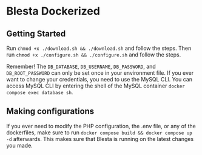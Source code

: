 # Blesta Dockerized

## Getting Started

Run `chmod +x ./download.sh && ./download.sh` and follow the steps.
Then run `chmod +x ./configure.sh && ./configure.sh` and follow the steps.


Remember! The `DB_DATABASE`, `DB_USERNAME`, `DB_PASSWORD`, and `DB_ROOT_PASSWORD` can only be set once in your environment file. If you ever want to change your credentials, you need to use the MySQL CLI. You can access MySQL CLI by entering the shell of the MySQL container `docker compose exec database sh`.

## Making configurations

If you ever need to modify the PHP configuration, the .env file, or any of the dockerfiles, make sure to run `docker compose build && docker compose up -d` afterwards. This makes sure that Blesta is running on the latest changes you made.
